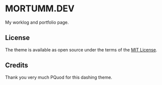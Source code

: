 # MORTUMM.DEV

My worklog and portfolio page.

## License

The theme is available as open source under the terms of the [MIT License](https://opensource.org/licenses/MIT).

## Credits

Thank you very much PQuod for this dashing theme.
